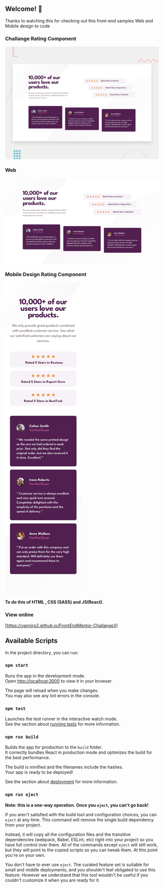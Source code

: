 ## Welcome! 👋

Thanks to watching this for checking out this front-end samples Web and Mobile design to code

### Challange Rating Component

![Design preview for Rating Component the  Rating  app component coding to web ](./Design/desktop-preview.jpg)

### Web

![Design preview for Active State the  Rating  app component coding to web ](./Design/desktop-design.jpg)

### Mobile Design Rating Component

![Design preview for Mobile Design Rating Component the  Rating  app component coding to web ](./Design/mobile-design.jpg)

<!-- ### Active States

![Design preview for Active State the  Rating  app component coding to web ](./Design/active-states.jpg)

### Thank you States

![Design preview for Thank you State the  Rating  app component coding to web ](./Design/desktop-thank-you-state.jpg)

### Mobile Thank you States

![Design preview for Thank you State the  Rating  app component coding to web ](./Design/mobile-thank-you-state.jpg) -->

**To do this of HTML , CSS (SASS) and JS(React).**

### View online

[https://yanniro2.github.io/FrontEndMentor-Challange3]

## Available Scripts

In the project directory, you can run:

### `npm start`

Runs the app in the development mode.\
Open [http://localhost:3000](http://localhost:3000) to view it in your browser.

The page will reload when you make changes.\
You may also see any lint errors in the console.

### `npm test`

Launches the test runner in the interactive watch mode.\
See the section about [running tests](https://facebook.github.io/create-react-app/docs/running-tests) for more information.

### `npm run build`

Builds the app for production to the `build` folder.\
It correctly bundles React in production mode and optimizes the build for the best performance.

The build is minified and the filenames include the hashes.\
Your app is ready to be deployed!

See the section about [deployment](https://facebook.github.io/create-react-app/docs/deployment) for more information.

### `npm run eject`

**Note: this is a one-way operation. Once you `eject`, you can't go back!**

If you aren't satisfied with the build tool and configuration choices, you can `eject` at any time. This command will remove the single build dependency from your project.

Instead, it will copy all the configuration files and the transitive dependencies (webpack, Babel, ESLint, etc) right into your project so you have full control over them. All of the commands except `eject` will still work, but they will point to the copied scripts so you can tweak them. At this point you're on your own.

You don't have to ever use `eject`. The curated feature set is suitable for small and middle deployments, and you shouldn't feel obligated to use this feature. However we understand that this tool wouldn't be useful if you couldn't customize it when you are ready for it.
